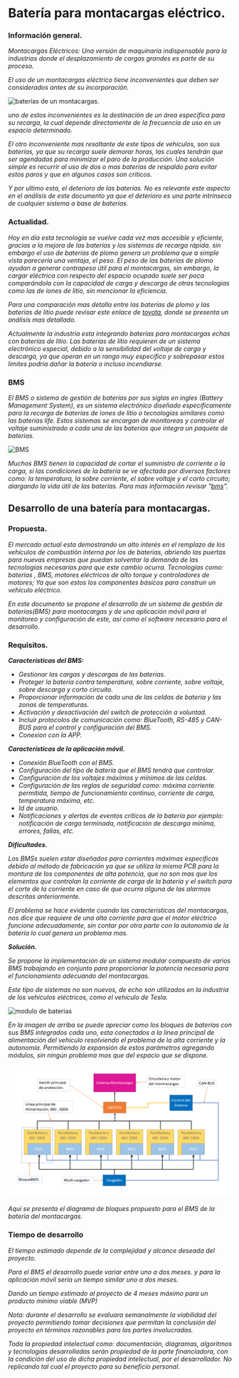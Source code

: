 # Batería para montacargas eléctrico.
### Información general.
*Montacargas Eléctricos: Una versión de maquinaria indispensable para la industrias donde el desplazamiento de cargas grandes es parte de su proceso.*

*El uso de un montacargas eléctrico tiene inconvenientes que deben ser considerados antes de su incorporación.*

![baterías de un montacargas.](https://gruasyaparejos.com/wp-content/uploads/2019/02/bateria-de-litio-1024x550.jpg)

*uno de estos inconvenientes es la destinación de un área especifica para su recarga, la cual depende directamente de la frecuencia de uso en un espacio determinado.*

*El otro inconveniente mas resaltante de este tipos de vehículos, son sus baterías, ya que su recarga suele demorar horas, las cuales tendrán que ser agendadas para minimizar el paro de la producción. Una solución simple es recurrir al uso de dos o mas baterías de respaldo para evitar estos paros y que en algunos casos son criticos.*

*Y por ultimo esta, el deterioro de las baterías. No es relevante este aspecto en el análisis de este documento ya que el deterioro es una parte intrínseca de cualquier sistema a base de baterias.*

### Actualidad.
*Hoy en día esta tecnología se vuelve cada vez mas accesible y eficiente, gracias a la mejora de las baterías y los sistemas de recarga rápida. sin embargo el uso de baterías de plomo genera un problema que a simple vista parecería una ventaja, el peso. El peso de las baterías de plomo ayudan a generar contrapeso útil para el montacargas, sin embargo, la cargar eléctrica con respecto del espacio ocupado suele ser poca comparándola con la capacidad de carga y descarga de otras tecnologías como las de iones de litio, sin mencionar la eficiencia.*

*Para una comparación mas detalla entre las baterías de plomo y las baterías de litio puede revisar este enlace de [toyota](https://blog.toyota-forklifts.es/baterias-litio-o-baterias-plomo-acido), donde se presenta un análisis mas detallado.*

*Actualmente la industria esta integrando baterías para montacargas echas con baterías de litio. Las baterías de litio requieren de un sistema electrónico especial, debido a la sensibilidad del voltaje de carga y descarga, ya que operan en un rango muy especifico y sobrepasar estos limites podría dañar la batería o incluso incendiarse.*

### BMS
*El BMS o sistema de gestión de baterías por sus siglas en ingles (Battery Management System), es un sistema electrónico diseñado específicamente para la recarga de baterías de iones de litio o tecnologías similares como las baterías life. Estos sistemas se encargan de monitoreas y controlar el voltaje suministrado a cada una de las baterías que integra un paquete de baterias.* 

![BMS](https://circuitdigest.com/sites/default/files/inlineimages/u/Battery-Management-System-Data-Acquisition.png)

*Muchos BMS tienen la capacidad de cortar el suministro de corriente o la carga, si las condiciones de la batería se ve afectada por diversos factores como: la temperatura, la sobre corriente, el sobre voltaje y el corto circuito;  alargando la vida útil de las baterías. Para mas información revisar "[bms](https://www.evexpert.es/eshop1/centro-de-conocimiento/sistema-de-gestion-de-baterias)".*

## Desarrollo de una batería para montacargas.
### Propuesta.
*El mercado actual esta demostrando un alto interés en el remplazo de los vehículos de combustión interna por los de baterías, abriendo las puertas para nuevas empresas que puedan solventar la demanda de las tecnologías necesarias para que este cambio ocurra. Tecnologías como: baterías , BMS, motores eléctricos de alto torque y controladores de motores; Ya que son estos los componentes básicos para construir un vehículo eléctrico.*

*En este documento se propone el desarrollo de un sistema de gestión de baterías(BMS) para montacargas y de una aplicación móvil para el monitoreo y configuración de este, así como el software necesario para el desarrollo.*

### Requisitos.

***Características del BMS:***

 - *Gestionar las cargas y descargas de las baterías.*
 - *Proteger la batería contra temperatura, sobre corriente, sobre voltaje, sobre descarga y corto circuito.*
 - *Proporcionar información de cada una de las celdas de batería y las zonas de temperaturas.*
 - *Activación y desactivación del switch de protección a voluntad.*
 - *Incluir protocolos de comunicación como: BlueTooth, RS-485  y CAN-BUS para el control y configuración del BMS.*
 - *Conexion con la APP.*

***Características de la aplicación móvil.***

 - *Conexión BlueTooth con el BMS.*
 - *Configuración del tipo de batería que el BMS tendrá que controlar.*
 - *Configuración de los voltajes máximos y mínimos de las celdas.*
 - *Configuración de las reglas de seguridad como: máxima corriente permitida, tiempo de funcionamiento continuo, corriente de carga, temperatura máxima, etc.*
 - *Id de usuario.*
 - *Notificaciones y alertas de eventos críticos de la batería por ejemplo: notificación de carga terminada, notificación de descarga mínima, errores, fallas, etc.*

***Dificultades.***

*Los BMSs suelen estar diseñados para corrientes máximas especificas debido al método de fabricación ya que se utiliza la misma PCB para la montura de los componentes de alta potencia, que no son mas que los elementos que controlan la corriente de carga de la batería y el switch para el corte de la corriente en caso de que ocurra alguna de las alarmas descritas anteriormente.*

*El problema se hace evidente cuando las características del montacargas, nos dice que requiere de una alta corriente para que el motor eléctrico funcione adecuadamente, sin contar por otra parte con la autonomía de la batería lo cual genera un problema mas.*

***Solución.***

*Se propone la implementación de un sistema modular compuesto de varios BMS trabajando en conjunto para proporcionar la potencia necesaria para el funcionamiento adecuando del montacargas.*

*Este tipo de sistemas no son nuevos, de echo son utilizados en la industria de los vehículos eléctricos, como el vehículo de Tesla.*

![modulo de baterias](https://img.remediosdigitales.com/e6340b/1366_2000-3-/450_1000.jpg)

*En la imagen de arriba se puede apreciar como los bloques de baterías con sus BMS integrados cada uno, esta conectados a la linea principal de alimentación del vehículo resolviendo el problema de la alta corriente y la autonomía. Permitiendo la expansión de estos parámetros agregando módulos, sin ningún problema mas que del espacio que se dispone.*

![diagrama bms](./InfoBatteryForkLift/BMS.png)

*Aquí se presenta el diagrama de bloques propuesto para el BMS de la batería del montacargas.*

### Tiempo de desarrollo

*El tiempo estimado depende de la complejidad y alcance deseada del proyecto.*

*Para el BMS el desarrollo puede variar entre uno a dos meses. y para la aplicación móvil seria un tiempo similar uno a dos meses.*

*Dando un tiempo estimado al proyecto de 4 meses máximo para un producto mínimo viable (MVP)*

*Nota: durante el desarrollo se evaluara semanalmente la viabilidad del proyecto permitiendo tomar decisiones que permitan la conclusión del proyecto en términos razonables para las partes involucradas.*

*Toda la propiedad intelectual como: documentación, diagramas, algoritmos y tecnologías desarrolladas serán propiedad de la parte financiadora, con la condición del uso de dicha propiedad intelectual, por el desarrollador. No replicando tal cual el proyecto para su beneficio personal.*
